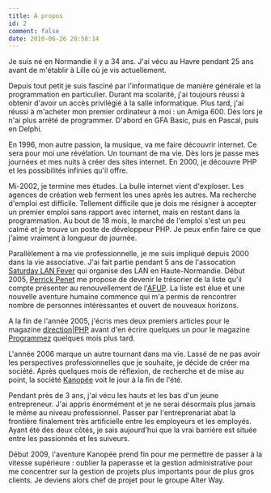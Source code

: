 ```yaml
---
title: À propos
id: 2
comment: false
date: 2010-06-26 20:58:14
---
```


Je suis né en Normandie il y a 34 ans. J'ai vécu au Havre pendant 25 ans avant de m'établir à Lille où je vis actuellement.

Depuis tout petit je suis fasciné par l'informatique de manière générale et la programmation en particulier. Durant ma scolarité, j'ai toujours réussi à obtenir d'avoir un accès privilégié à la salle informatique. Plus tard, j'ai réussi à m'acheter mon premier ordinateur à moi : un Amiga 600\. Dès lors je n'ai plus arrêté de programmer. D'abord en GFA Basic, puis en Pascal, puis en Delphi.

En 1996, mon autre passion, la musique, va me faire découvrir internet. Ce sera pour moi une révélation. Un tournant de ma vie. Dès lors je passe mes journées et mes nuits à créer des sites internet. En 2000, je découvre PHP et les possibilités infinies qu'il offre.

Mi-2002, je termine mes études. La bulle internet vient d'exploser. Les agences de création web ferment les unes après les autres. Ma recherche d'emploi est difficile. Tellement difficile que je dois me résigner à accepter un premier emploi sans rapport avec internet, mais en restant dans la programmation. Au bout de 18 mois, le marché de l'emploi s'est un peu calmé et je trouve un poste de développeur PHP. Je peux enfin faire ce que j'aime vraiment à longueur de journée.

Parallèlement à ma vie professionnelle, je me suis impliqué depuis 2000 dans la vie associative. J'ai fait partie pendant 5 ans de l'assocation [Saturday LAN Fever](http://www.saturdaylanfever.net/) qui organise des LAN en Haute-Normandie.
Début 2005, [Perrick Penet](http://www.onpk.net/) me propose de devenir le trésorier de la liste qu'il compte présenter au renouvellement de l'[AFUP](http://www.afup.org/). La liste est élue et une nouvelle aventure humaine commence qui m'a permis de rencontrer nombre de personnes intéressantes et ouvert de nouveaux horizons.

A la fin de l'année 2005, j'écris mes deux premiers articles pour le magazine [direction|PHP](http://www.directionphp.biz/) avant d'en écrire quelques un pour le magazine [Programmez](http://www.programmez.com/) quelques mois plus tard.

L'année 2006 marque un autre tournant dans ma vie. Lassé de ne pas avoir les perspectives professionnelles que je souhaite, je décide de créer ma société. Après quelques mois de réflexion, de recherche et de mise au point, la société [Kanopée](http://www.kanopee.net/) voit le jour à la fin de l'été.

Pendant près de 3 ans, j'ai vécu les hauts et les bas d'un jeune entrepreneur. J'ai appris énormément et je ne serai désormais plus jamais le même au niveau professionnel. Passer par l'entreprenariat abat la frontière finalement très artificielle entre les employeurs et les employés. Ayant été des deux côtés, je sais aujourd'hui que la vrai barrière est située entre les passionnés et les suiveurs.

Début 2009, l'aventure Kanopée prend fin pour me permettre de passer à la vitesse supérieure : oublier la paperasse et la gestion administrative pour me concentrer sur la gestion de projets plus importants pour de plus gros clients. Je deviens alors chef de projet pour le groupe Alter Way.